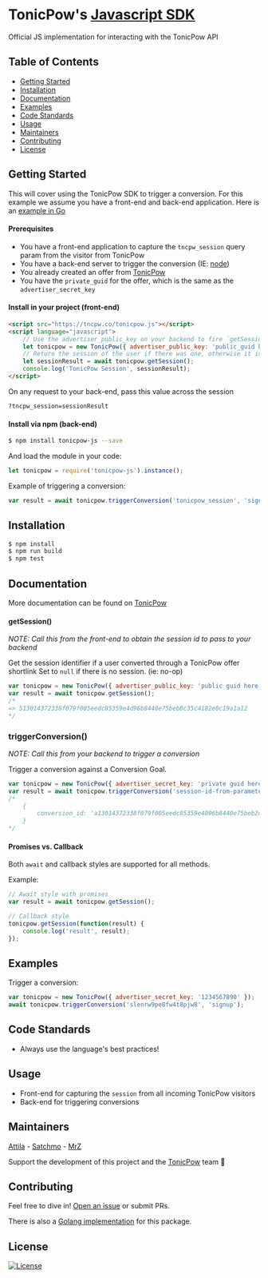# TonicPow's [Javascript SDK](https://tncpw.co/tonicpow.js)
Official JS implementation for interacting with the TonicPow API

## Table of Contents
- [Getting Started](#getting-started)
- [Installation](#installation)
- [Documentation](#documentation)
- [Examples](#examples)
- [Code Standards](#code-standards)
- [Usage](#usage)
- [Maintainers](#maintainers)
- [Contributing](#contributing)
- [License](#license)

## Getting Started
This will cover using the TonicPow SDK to trigger a conversion. 
For this example we assume you have a front-end and back-end application.
Here is an [example in Go](https://github.com/tonicpow/tonicpow-go)

#### Prerequisites
- You have a front-end application to capture the `tncpw_session` query param from the visitor from TonicPow
- You have a back-end server to trigger the conversion (IE: [node](https://nodejs.org/en/))
- You already created an offer from [TonicPow](https://offers.tonicpow.com/offers/new)
- You have the `private_guid` for the offer, which is the same as the `advertiser_secret_key`

#### Install in your project (front-end)
```html
<script src="https://tncpw.co/tonicpow.js"></script>
<script language="javascript">
    // Use the advertiser_public_key on your backend to fire `getSession`
    let tonicpow = new TonicPow({ advertiser_public_key: 'public_guid here use on front-end' });
    // Return the session of the user if there was one, otherwise it is null
    let sessionResult = await tonicpow.getSession();
    console.log('TonicPow Session', sessionResult);
</script>
```

On any request to your back-end, pass this value across the session
```text
?tncpw_session=sessionResult
```

#### Install via npm (back-end)
```bash
$ npm install tonicpow-js --save
``` 

And load the module in your code:
```javascript 
let tonicpow = require('tonicpow-js').instance();
```

Example of triggering a conversion:
```javascript 
var result = await tonicpow.triggerConversion('tonicpow_session', 'signup-conversion');
```

## Installation
```bash
$ npm install
$ npm run build
$ npm test
```

## Documentation
More documentation can be found on [TonicPow](https://tonicpow.com)

#### getSession()

*NOTE: Call this from the front-end to obtain the session id to pass to your backend*

Get the session identifier if a user converted through a TonicPow offer shortlink
Set to  `null`  if there is no session. (ie: no-op)

```javascript
var tonicpow = new TonicPow({ advertiser_public_key: 'public guid here use on front-end' });
var result = await tonicpow.getSession();
/*
=> 513014372338f079f005eedc85359e4d96b8440e75beb8c35c4182e0c19a1a12
*/
```

### triggerConversion()

*NOTE: Call this from your backend to trigger a conversion*

Trigger a conversion against a Conversion Goal.

```javascript
var tonicpow = new TonicPow({ advertiser_secret_key: 'private guid here -- use only on backend and not on browser' });
var result = await tonicpow.triggerConversion('session-id-from-parameter', 'signup-conversion');
/*
    {
        conversion_id: 'a13014372338f079f005eedc85359e4096b8440e75beb2c35c4182e0c19a1a87
    }
*/
```

#### Promises vs. Callback

Both `await` and callback styles are supported for all methods.

Example:
```javascript
// Await style with promises
var result = await tonicpow.getSession();

// Callback style
tonicpow.getSession(function(result) {
    console.log('result', result);
});
```


## Examples

Trigger a conversion:
```javascript
var tonicpow = new TonicPow({ advertiser_secret_key: '1234567890' });
await tonicpow.triggerConversion('slenrw9pe8fw4t8pjw8', 'signup');
```

## Code Standards
- Always use the language's best practices!

## Usage
- Front-end for capturing the `session` from all incoming TonicPow visitors
- Back-end for triggering conversions

## Maintainers
[Attila](https://github.com/attilaaf?affiliate=1attila) - [Satchmo](https://github.com/rohenaz?affiliate=1satchmo) - [MrZ](https://github.com/mrz1836?affiliate=1mrz)
                                                                                                                                                           
Support the development of this project and the [TonicPow](https://tonicpow.com/) team 🙏

## Contributing
Feel free to dive in! [Open an issue](https://github.com/tonicpow/tonicpow-js/issues/new) or submit PRs.

There is also a [Golang implementation](https://github.com/tonicpow/tonicpow-go) for this package.

## License
[![License](https://img.shields.io/badge/license-Open%20BSV-brightgreen.svg?style=flat)](/LICENSE)
